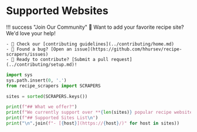 # Supported Websites

!!! success "Join Our Community"
    🌟 Want to add your favorite recipe site? We'd love your help!

    - 📖 Check our [contributing guidelines](../contributing/home.md)
    - 🐛 Found a bug? [Open an issue](https://github.com/hhursev/recipe-scrapers/issues)
    - 🚀 Ready to contribute? [Submit a pull request](../contributing/setup.md)!

```python exec="on"
import sys
sys.path.insert(0, '.')
from recipe_scrapers import SCRAPERS

sites = sorted(SCRAPERS.keys())

print(f"## What we offer?")
print(f"We currently support over **{len(sites)} popular recipe websites** out of the box! And with our `wild_mode` option, you can potentially scrape many more sites that follow common patterns - making this probably the most extensive recipe scraping library available.\n")
print(f"## Supported Sites List\n")
print("\n".join(f"- [{host}](https://{host}/)" for host in sites))
```
